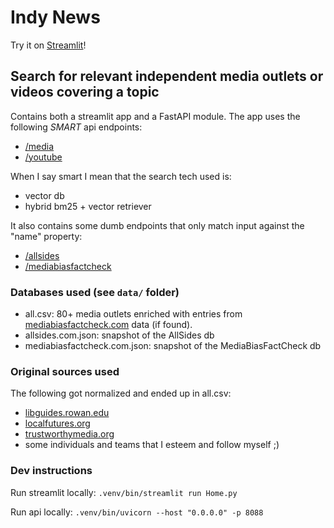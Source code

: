 # Indy News

Try it on [Streamlit](https://indy-news.streamlit.app/)!

## Search for relevant independent media outlets or videos covering a topic

Contains both a streamlit app and a FastAPI module. The app uses the following _SMART_ api endpoints:

- [/media](http://127.0.0.1:8000/media?query=israel)
- [/youtube](http://127.0.0.1:8000/youtube?query=israel)

When I say smart I mean that the search tech used is:

- vector db
- hybrid bm25 + vector retriever

It also contains some dumb endpoints that only match input against the "name" property:

- [/allsides](http://127.0.0.1:8000/allsides?query=israel)
- [/mediabiasfactcheck](http://127.0.0.1:8000/mediabiasfactcheck?query=israel)

### Databases used (see `data/` folder)

- all.csv: 80+ media outlets enriched with entries from [mediabiasfactcheck.com](https://mediabiasfactcheck.com) data (if found).
- allsides.com.json: snapshot of the AllSides db
- mediabiasfactcheck.com.json: snapshot of the MediaBiasFactCheck db

### Original sources used

The following got normalized and ended up in all.csv:

- [libguides.rowan.edu](https://libguides.rowan.edu)
- [localfutures.org](https://localfutures.org)
- [trustworthymedia.org](https://trustworthymedia.org)
- some individuals and teams that I esteem and follow myself ;)

### Dev instructions

Run streamlit locally: `.venv/bin/streamlit run Home.py`

Run api locally: `.venv/bin/uvicorn --host "0.0.0.0" -p 8088`
